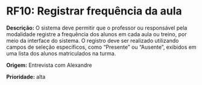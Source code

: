 # RF10: Registrar frequência da aula

**Descrição:** O sistema deve permitir que o professor ou responsável pela modalidade registre a frequência dos alunos em cada aula ou treino, por meio da interface do sistema. O registro deve ser realizado utilizando campos de seleção específicos, como “Presente” ou “Ausente”, exibidos em uma lista dos alunos matriculados na turma.

**Origem:** Entrevista com Alexandre

**Prioridade:** alta